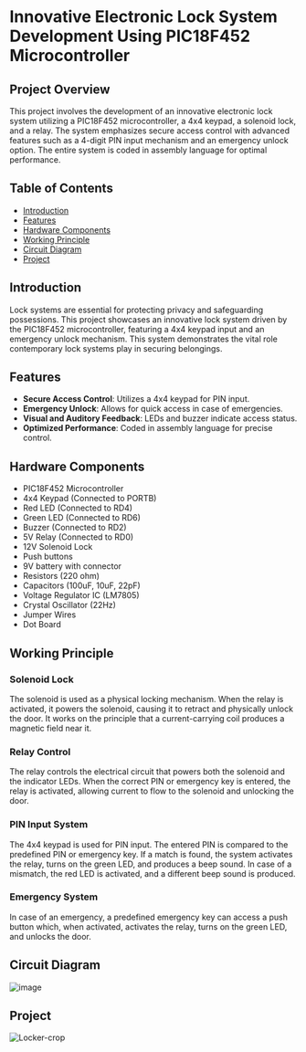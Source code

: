 # Innovative Electronic Lock System Development Using PIC18F452 Microcontroller

## Project Overview

This project involves the development of an innovative electronic lock system utilizing a PIC18F452 microcontroller, a 4x4 keypad, a solenoid lock, and a relay. The system emphasizes secure access control with advanced features such as a 4-digit PIN input mechanism and an emergency unlock option. The entire system is coded in assembly language for optimal performance.

## Table of Contents

- [Introduction](#introduction)
- [Features](#features)
- [Hardware Components](#hardware-components)
- [Working Principle](#working-principle)
- [Circuit Diagram](#circuit-diagram)
- [Project](#project)

## Introduction

Lock systems are essential for protecting privacy and safeguarding possessions. This project showcases an innovative lock system driven by the PIC18F452 microcontroller, featuring a 4x4 keypad input and an emergency unlock mechanism. This system demonstrates the vital role contemporary lock systems play in securing belongings.

## Features

- **Secure Access Control**: Utilizes a 4x4 keypad for PIN input.
- **Emergency Unlock**: Allows for quick access in case of emergencies.
- **Visual and Auditory Feedback**: LEDs and buzzer indicate access status.
- **Optimized Performance**: Coded in assembly language for precise control.

## Hardware Components

- PIC18F452 Microcontroller
- 4x4 Keypad (Connected to PORTB)
- Red LED (Connected to RD4)
- Green LED (Connected to RD6)
- Buzzer (Connected to RD2)
- 5V Relay (Connected to RD0)
- 12V Solenoid Lock
- Push buttons
- 9V battery with connector
- Resistors (220 ohm)
- Capacitors (100uF, 10uF, 22pF)
- Voltage Regulator IC (LM7805)
- Crystal Oscillator (22Hz)
- Jumper Wires
- Dot Board

## Working Principle

### Solenoid Lock
The solenoid is used as a physical locking mechanism. When the relay is activated, it powers the solenoid, causing it to retract and physically unlock the door. It works on the principle that a current-carrying coil produces a magnetic field near it.

### Relay Control
The relay controls the electrical circuit that powers both the solenoid and the indicator LEDs. When the correct PIN or emergency key is entered, the relay is activated, allowing current to flow to the solenoid and unlocking the door.

### PIN Input System
The 4x4 keypad is used for PIN input. The entered PIN is compared to the predefined PIN or emergency key. If a match is found, the system activates the relay, turns on the green LED, and produces a beep sound. In case of a mismatch, the red LED is activated, and a different beep sound is produced.

### Emergency System
In case of an emergency, a predefined emergency key can access a push button which, when activated, activates the relay, turns on the green LED, and unlocks the door.

## Circuit Diagram
![image](https://github.com/Vishnu45t86/Locker-system/assets/109750872/3c672b54-d3d4-4787-8bc4-756c3d16fa04)

## Project
![Locker-crop](https://github.com/Vishnu45t86/Locker-system/assets/109750872/c731cba4-0737-4a9e-93a4-812788098602)






